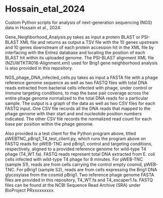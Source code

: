 # Hossain_etal_2024
Custom Python scripts for analysis of next-generation sequencing (NGS) data in Hossain et al., 2024:

Gene_Neighborhood_Analysis.py takes as input a protein BLAST or PSI-BLAST XML file and returns as output a TSV file with the 10 genes upstream and 10 genes downstream of each protein accession hit in the XML file by interfacing with the Entrez database and locating the position of each BLAST hit within its uploaded genome. The PSI-BLAST alignment XML file (NZUWTKTR016-Alignment.xml) used for Brig1 gene neighborhood analysis is also provided in this repository.

NGS_phage_DNA_infected_cells.py takes as input a FASTA file with a phage reference genome sequence as well as two FASTQ files with total DNA reads extracted from bacterial cells infected with phage, under control or immune targeting conditions, to map the base pair coverage across the entire phage genome normalized to the total DNA reads for a particular sample. The output is a graph of the data as well as two CSV files for each FASTQ input. One CSV file records all the DNA reads that mapped to the phage genome with their start and end nucleotide position numbers indicated. The other CSV file records the normalized read count for each base per position within the phage genome.

Also provided is a test client for the Python program above, titled pWEBTNC_pBrig1_T4_test_client.py, which runs the program above on FASTQ reads for pWEB-TNC and pBrig1, control and targeting conditions, respectively, aligned to a provided reference genome for wild-type T4 phage (T4_WT.fa). FASTQ reads represent total DNA extracted from E. coli cells infected with wild-type T4 phage for 8 minutes. For pWEB-TNC (sample S1), reads are from cells carrying the control empty cosmid, pWEB-TNC. For pBrig1 (sample S2), reads are from cells expressing the Brig1 DNA glycosylase from the cosmid pBrig1. Two reference phage genome FASTA files are provided in this repository, T4_WT.fa and T4_escaper1.fa. FASTQ files can be found at the NCBI Sequence Read Archive (SRA) under BioProject PRxxxxxxxxx. 
